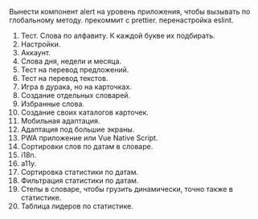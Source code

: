 Вынести компонент alert на уровень приложения, чтобы вызывать по глобальному методу.
прекоммит с prettier.
перенастройка eslint.




1. Тест. Слова по алфавиту. К каждой букве их подбирать.
2. Настройки.
3. Аккаунт.
4.  Слова дня, недели и месяца.
5.  Тест на перевод предложений.
6.  Тест на перевод текстов.
7.  Игра в дурака, но на карточках.
8.  Создание отдельных словарей.
9.  Избранные слова.
10. Создание своих каталогов карточек.
11. Мобильная адаптация.
12. Адаптация под большие экраны.
13. PWA приложение или Vue Native Script.
14. Сортировки слов по датам в словаре.
15. i18n.
16. a11y.
17. Сортировка статистики по датам.
18. Фильтрация статистики по датам.
19. Степы в словаре, чтобы грузить динамически, точно также в статистике.
20. Таблица лидеров по статистике.